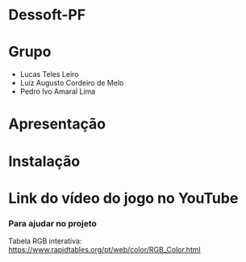 # Dessoft-PF

# Grupo
* Lucas Teles Leiro
* Luiz Augusto Cordeiro de Melo 
* Pedro Ivo Amaral Lima 

# Apresentação

# Instalação

# Link do vídeo do jogo no YouTube


### Para ajudar no projeto
Tabela RGB interativa: https://www.rapidtables.org/pt/web/color/RGB_Color.html
